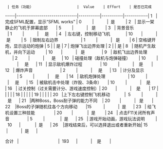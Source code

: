      | 任务（功能）                    |  Value    | Effort    | 是否已完成  
-----|-------------------------------|-----------|-----------|------------|
1    | 完成SFML配置，显示“SFML works”  | 0         |           |  是          |
2    | 显示一架静止的飞机于屏幕底部       | 5         |           |   是        |
3    | 背景音乐                       | 1         |           |     是       |
4    | 左右键，控制移动飞机             | 10        |           |  是          |
5    | 限制左右边界                    | 1         |           |   是         |
6    | 空格键开炮，显示运动的炮弹        | 5         |           |    是        |
7    | 炮弹飞出边界处理                | 2          |           |       是    |
8    | 随机产生敌机，并向下运动          | 10        |           |   是               |
9    | 敌机飞出边界处理                | 2         |           |      是      |
10   | 碰撞处理（敌机与炮弹碰撞）        | 10         |           |     是      |
11   | 显示敌机爆炸过程                | 10         |           |    是        |
12   | 爆炸声音                       | 2         |           |     是       |
13   | 计分及显示                     | 5         |           |     是       |
14   | 敌机炮弹处理                   | 10         |           |     是       |
15   | 被敌机击中处理（炸毁、3条命）     | 10          |           |    是       |
16   | 过关控制（过关需要计分、游戏速度控制）| 20        |           |    是       |
17   |                               |            |           |           |
18   |                               |            |           |           |
19   |                               |            |           |           |
20   |上下左右键控制飞机移动            |  5         |           |   是      |
21   |两种Boss，Boss耐子弹的能力不同    |  20        |           |   是       |
22    |Boss的子弹随机往各个方向移动       |15          |           |  是      |
23   | 给飞机设置三种技能                |  20        |            |  是        |
24   | 点击F11关闭所有声音               |  5         |             |  是      |
25   | 游戏开始动画，游戏玩法说明         |   10      |            |  是      |
26    |游戏结束后，可以选择退出或者重新开始|  15        |           |  是      |

合计   |                                 |  193       |           |    是       |


